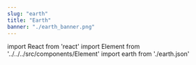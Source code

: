 ```yaml
---
slug: "earth"
title: "Earth"
banner: "./earth_banner.png"
---
```


import React from 'react'
import Element from '../../../src/components/Element'
import earth from './earth.json'

<Element data={earth} />